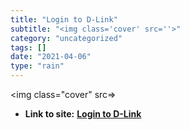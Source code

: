 ```yaml
---
title: "Login to D-Link"
subtitle: "<img class='cover' src=''>"
category: "uncategorized"
tags: []
date: "2021-04-06"
type: "rain"
---
```

<img class="cover" src=>


* **Link to site:** **[Login to D-Link](http://dlinkapf79d.local/info/Login.html)**